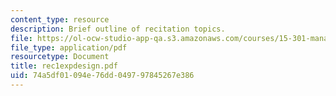 ```yaml
---
content_type: resource
description: Brief outline of recitation topics.
file: https://ol-ocw-studio-app-qa.s3.amazonaws.com/courses/15-301-managerial-psychology-laboratory-fall-2004/74a5df01094e76dd049797845267e386_rec1expdesign.pdf
file_type: application/pdf
resourcetype: Document
title: rec1expdesign.pdf
uid: 74a5df01-094e-76dd-0497-97845267e386
---
```

